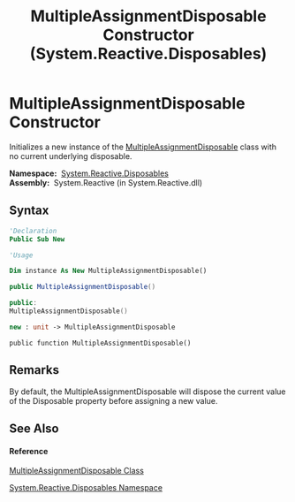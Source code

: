 ﻿---
title: MultipleAssignmentDisposable Constructor  (System.Reactive.Disposables)
TOCTitle: MultipleAssignmentDisposable Constructor
ms:assetid: M:System.Reactive.Disposables.MultipleAssignmentDisposable.#ctor
ms:mtpsurl: https://msdn.microsoft.com/en-us/library/system.reactive.disposables.multipleassignmentdisposable.multipleassignmentdisposable(v=VS.103)
ms:contentKeyID: 36619423
ms.date: 06/28/2011
mtps_version: v=VS.103
f1_keywords:
- System.Reactive.Disposables.MultipleAssignmentDisposable.#ctor
- System.Reactive.Disposables.MultipleAssignmentDisposable.MultipleAssignmentDisposable
dev_langs:
- CSharp
- JScript
- VB
- FSharp
- c++
---

# MultipleAssignmentDisposable Constructor

Initializes a new instance of the [MultipleAssignmentDisposable](hh288949\(v=vs.103\).md) class with no current underlying disposable.

**Namespace:**  [System.Reactive.Disposables](hh229090\(v=vs.103\).md)  
**Assembly:**  System.Reactive (in System.Reactive.dll)

## Syntax

``` vb
'Declaration
Public Sub New
```

``` vb
'Usage

Dim instance As New MultipleAssignmentDisposable()
```

``` csharp
public MultipleAssignmentDisposable()
```

``` c++
public:
MultipleAssignmentDisposable()
```

``` fsharp
new : unit -> MultipleAssignmentDisposable
```

``` jscript
public function MultipleAssignmentDisposable()
```

## Remarks

By default, the MultipleAssignmentDisposable will dispose the current value of the Disposable property before assigning a new value.

## See Also

#### Reference

[MultipleAssignmentDisposable Class](hh288949\(v=vs.103\).md)

[System.Reactive.Disposables Namespace](hh229090\(v=vs.103\).md)

